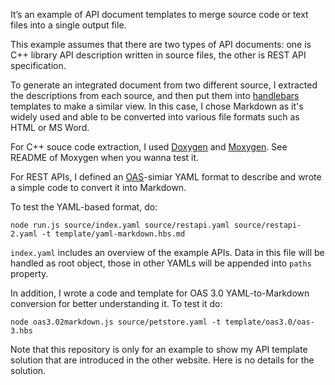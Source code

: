 It’s an example of API document templates to merge source code or text files into a single output file.

This example assumes that there are two types of API documents: one is C++ library API description written in source files, the other is REST API specification.

To generate an integrated document from two different source, I extracted the descriptions from each source, and then put them into [handlebars](https://handlebarsjs.com/) templates to make a similar view. In this case, I chose Markdown as it's widely used and able to be converted into various file formats such as HTML or MS Word.

For C++ souce code extraction, I used [Doxygen](http://www.doxygen.org/) and [Moxygen](https://github.com/sourcey/moxygen). See README of Moxygen when you wanna test it.

For REST APIs, I defined an [OAS](https://www.openapis.org/)-simiar YAML format to describe and wrote a simple code to convert it into Markdown.

To test the YAML-based format, do:
```
node run.js source/index.yaml source/restapi.yaml source/restapi-2.yaml -t template/yaml-markdown.hbs.md
```

`index.yaml` includes an overview of the example APIs. Data in this file will be handled as root object, those in other YAMLs will be appended into `paths` property.

In addition, I wrote a code and template for OAS 3.0 YAML-to-Markdown conversion for better understanding it. To test it do:
```
node oas3.02markdown.js source/petstore.yaml -t template/oas3.0/oas-3.hbs
```

Note that this repository is only for an example to show my API template solution that are introduced in the other website. Here is no details for the solution.
